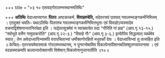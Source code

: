 +++
title = "०३ १० एतावद्गोरालम्भस्थानमतिथिः"

+++
**अतिथिः** वेदाध्याय्यागतः **पितरः** अष्टकाकर्म, **विवाहश्चेति,** यदेतत्त्त्रयं एतावत् गवालम्भाङ्गकर्मनिमित्तम् ।
एतदुक्तं भवति–
यथाऽतिथिः पितरश्च गवालम्भाङ्गकर्मनिमित्तभूताः एवं विवाहोऽप्यस्मादेव वचनाद्विशेषणान्तरनिरपेक्षा इति ।
यद्येतत्सूत्रमेवं न व्याख्यायेत तदा "गौरिति गां प्राह" (आप.गृ.१३-१५.) "श्वोभूते दर्भेण गामुपाकरोति" (आप.गृ.२२-३.) "विवाहे गौः" (आप.गृ.३-६.) इत्येतैरेव सिद्धत्वात्
व्यर्थमेव स्यात् ; तेन अवेदाध्यायिभ्यामपि वरापचिताभ्यां धर्मोक्तगोरहितो मधुपर्को देयः ।
वेदाध्यायिभ्यां तु तत्सहित इति ॥
केचित्– एतत्त्त्रयमेवास्माकं गोरालम्भस्थानम्, न पुनरन्येषामिव विकल्पेनापीशानबलिश्शूलगवापरनामा ।
एवं वदन्नस्माकमपि कल्पान्तरोक्तानपि विशेषान् विकल्पेनानुजानातीति ॥१०॥